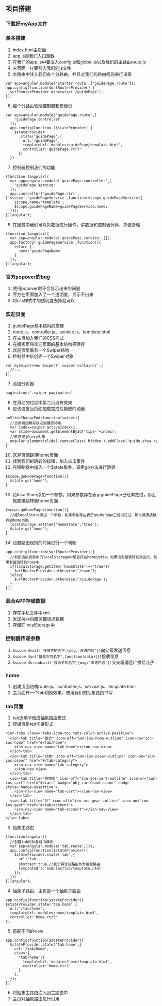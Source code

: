## 项目搭建
### 下载好myApp文件
### 基本搭建
1. index.html主页面
2. app.js是我们入口函数
3. 在我们的app.js中要注入config.js和global.js以及我们的主路由route.js
4. 主页面一样要引入我们的js文件
5. 主路由中注入我们各个分路由，并且对我们的路由规则进行设置
```
var app=angular.module('starter.route',['guidePage.route']);
app.config(function($urlRouterProvider) {
  $urlRouterProvider.otherwise('/guidePage');
});
```
6.  每个分路由管理控制器和模板页
```
var app=angular.module('guidePage.route',[
    'guidePage.controller'
  ]);
  app.config(function ($stateProvider) {
    $stateProvider
      .state('guidePage',{
        url:'/guidePage',
        templateUrl:'modules/guidePage/template.html',
        controller:'guidePage.ctrl'
      })
  })
```
7.  控制器控制我们的功能
```
(function (angular){
  var app=angular.module('guidePage.controller',[
    'guidePage.service'
  ]);
  app.controller('guidePage.ctrl', ['$scope','guidePageService',function($scope,guidePageService){
    $scope.name='template';
    $scope.guidePageName=guidePageService.name;
  }]);
})(angular);
```
8. 在服务中我们可以对数据进行操作，讲数据和控制器分离，方便管理
```
(function (angular){
  var app=angular.module('guidePage.service',[]);
  app.factory('guidePageService',function(){
    return {
      name:'guidePageName'
    }
  });
})(angular);
```

### 官方popover的bug
1. 使用popover时不会显示出来的问题
2. 官方在里面加入了一个透明度，显示不出来
3. 将css样式中的透明度去掉就可以

### 欢迎页面
1. guidePage基本结构的搭建
2. route.js、controller.js、service.js、template.html
3. 在主页加入我们的CSS样式
4. 在模板页将欢迎页面的基本结构搭建好
5. 欢迎页里面有一个Swiper结构
6. 控制器中新创建一个Swiper对象
```
var mySwiper=new Swiper('.swiper-container',{
  //...
});
```
7. 添加分页器
```
pagination:'.swiper-pagination'
```
8. 在滑动的过程中第二页没有效果
9. 应该设置当页面加载完成后播放的动画
```
onSlideChangeEnd:function(swiper){
  //当页面加载完成之后播放动画
  var index=swiper.activeIndex+1;
  var slide=document.getElementById('tips-'+index);
  //转换成jQuery对象
  angular.element(slide).removeClass('hidden').addClass('guide-show');
}
```
10. 欢迎页面跳转home页面
11. 找到我们的跳转的按钮，加入点击事件
12. 在控制器中加入一个$state服务，调用go方法进行跳转
```
$scope.goHomePage=function(){
  $state.go('home');
}
```
13. 给localStore添加一个参数，如果参数存在表示guidePage已经浏览过，那么就直接跳转到home页面
```
$scope.goHomePage=function(){
  //给localStore添加一个参数，如果参数存在表示guidePage已经浏览过，那么就直接跳转到home页面
  localStorage.setItem('homeState','true');
  $state.go('home');
}
```
14. 设置路由规则的时候进行一个判断
```
app.config(function($urlRouterProvider) {
  //判断当前页面中的localStorage中是否存在homeState，如果没有值跳转到欢迎页，如果有值跳转到home中
  if(localStorage.getItem('homeState')=='true'){
    $urlRouterProvider.otherwise('/home');
  }else{
    $urlRouterProvider.otherwise('/guidePage');
  }
});
```

### 混合APP存储数据
1. 存在手机文件中xml
2. 发送Ajax向服务器请求数据
3. 存储在localStorage中

### 控制器传递参数
1. `$scope.$emit('接收方的名字,{msg:'发送内容'})`向父级发送信息
2. `$scope.$on('接收方的名字',function(data){})`接收信息
3. `$scope.$broadcast('接收方的名字,{msg:'发送内容'})`父亲将消息广播给儿子

### home
1. 创建页面结构route.js、controller.js、service.js、template.html
2. 主页面有一个tab切换效果，使用我们的抽象路由书写

### tab页面
1. tab选项卡做成抽象路由模式
2. 模板页是tab切换形式
```
<ion-tabs class="tabs-icon-top tabs-color-active-positive">
  <ion-tab title="首页" icon-off="ion-ios-home-outline" icon-on="ion-ios-home" href="#/tab/home">
    <ion-nav-view name="tab-home"></ion-nav-view>
  </ion-tab>
  <ion-tab title="分类" icon-off="ion-ios-paper-outline" icon-on="ion-ios-paper" href="#/tab/category">
    <ion-nav-view name="tab-category">
    </ion-nav-view>
  </ion-tab>
  <ion-tab title="购物车" icon-off="ion-ios-cart-outline" icon-on="ion-ios-cart" href="#/cart" badge="obj_cartCount.count" badge-style="badge-assertive">
    <ion-nav-view name="tab-cart"></ion-nav-view>
  </ion-tab>
  <ion-tab title="我" icon-off="ion-ios-gear-outline" icon-on="ion-ios-gear" href="#/tab/account">
    <ion-nav-view name="tab-account"></ion-nav-view>
  </ion-tab>
</ion-tabs>
```
3. 抽象主路由
```
(function(angular){
  //创建tab的抽象路由模块
  var app=angular.module('tab.route',[]);
  app.config(function($stateProvider){
    $stateProvider.state('tab',{
      url:'tab',
      abstract:true,//表示将当前路由作为抽象路由
      templateUrl:'modules/tab/template.html'
    });
  });
})(angular);
```
4. 抽象子路由，主页是一个抽象子路由
```
app.config(function($stateProvider){
$stateProvider.state('tab.home',{
  url:'/tab/home',
  templateUrl:'modules/home/template.html',
  controller:'home.ctrl'
});
```
5. 匹配不同的view
```
app.config(function($stateProvider){
  $stateProvider.state('tab.home',{
    url:'/tab/home',
    views:{
      'tab-home':{
        templateUrl:'modules/home/template.html',
        controller:'home.ctrl'
      }
    },
  });
});
```
6. 将抽象主路由注入到主路由中
7. 主页对抽象路由进行引用
